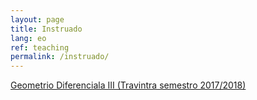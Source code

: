 ```yaml
---
layout: page
title: Instruado
lang: eo
ref: teaching
permalink: /instruado/
---
```


[Geometrio Diferenciala III (Travintra semestro 2017/2018)](http://geometricanalysis.mi.fu-berlin.de/teaching/teaching-WS1718.html)
